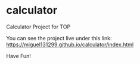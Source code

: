 # calculator
Calculator Project for TOP

You can see the project live under this link:
https://miguel131299.github.io/calculator/index.html

Have Fun!
